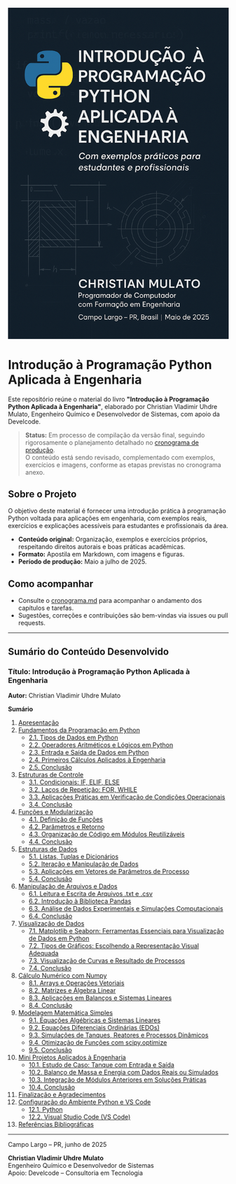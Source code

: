 <p align="center">
  <img src="imagens/01_capa.png" alt="Capa do Livro" width="510"/>
</p>

# Introdução à Programação Python Aplicada à Engenharia

Este repositório reúne o material do livro **"Introdução à Programação Python Aplicada à Engenharia"**, elaborado por Christian Vladimir Uhdre Mulato, Engenheiro Químico e Desenvolvedor de Sistemas, com apoio da Develcode.

> **Status:** Em processo de compilação da versão final, seguindo rigorosamente o planejamento detalhado no [cronograma de produção](cronograma.md).  
> O conteúdo está sendo revisado, complementado com exemplos, exercícios e imagens, conforme as etapas previstas no cronograma anexo.

## Sobre o Projeto

O objetivo deste material é fornecer uma introdução prática à programação Python voltada para aplicações em engenharia, com exemplos reais, exercícios e explicações acessíveis para estudantes e profissionais da área.

- **Conteúdo original:** Organização, exemplos e exercícios próprios, respeitando direitos autorais e boas práticas acadêmicas.
- **Formato:** Apostila em Markdown, com imagens e figuras.
- **Período de produção:** Maio a julho de 2025.

## Como acompanhar

- Consulte o [cronograma.md](cronograma.md) para acompanhar o andamento dos capítulos e tarefas.
- Sugestões, correções e contribuições são bem-vindas via issues ou pull requests.

---

## Sumário do Conteúdo Desenvolvido

### Título: Introdução à Programação Python Aplicada à Engenharia  
**Autor:** Christian Vladimir Uhdre Mulato  

**Sumário**

1. [Apresentação](python_engenharia.md#1-apresentação)  
2. [Fundamentos da Programação em Python](python_engenharia.md#2-fundamentos-da-programação-em-python)  
   - [2.1. Tipos de Dados em Python](python_engenharia.md#21-tipos-de-dados-em-python)  
   - [2.2. Operadores Aritméticos e Lógicos em Python](python_engenharia.md#22-operadores-aritméticos-e-lógicos-em-python)  
   - [2.3. Entrada e Saída de Dados em Python](python_engenharia.md#23-entrada-e-saída-de-dados-em-python)  
   - [2.4. Primeiros Cálculos Aplicados à Engenharia](python_engenharia.md#24-primeiros-cálculos-aplicados-à-engenharia)  
   - [2.5. Conclusão](python_engenharia.md#25-conclusão)  
3. [Estruturas de Controle](python_engenharia.md#3-estruturas-de-controle)  
   - [3.1. Condicionais: IF, ELIF, ELSE](python_engenharia.md#31-condicionais-if-elif-else)  
   - [3.2. Laços de Repetição: FOR, WHILE](python_engenharia.md#32-laços-de-repetição-for-while)  
   - [3.3. Aplicações Práticas em Verificação de Condições Operacionais](python_engenharia.md#33-aplicações-práticas-em-verificação-de-condições-operacionais)  
   - [3.4. Conclusão](python_engenharia.md#34-conclusão)  
4. [Funções e Modularização](python_engenharia.md#4-funções-e-modularização)  
   - [4.1. Definição de Funções](python_engenharia.md#41-definição-de-funções)  
   - [4.2. Parâmetros e Retorno](python_engenharia.md#42-parâmetros-e-retorno)  
   - [4.3. Organização de Código em Módulos Reutilizáveis](python_engenharia.md#43-organização-de-código-em-módulos-reutilizáveis)  
   - [4.4. Conclusão](python_engenharia.md#44-conclusão)  
5. [Estruturas de Dados](python_engenharia.md#5-estruturas-de-dados)  
   - [5.1. Listas, Tuplas e Dicionários](python_engenharia.md#51-listas-tuplas-e-dicionários)  
   - [5.2. Iteração e Manipulação de Dados](python_engenharia.md#52-iteração-e-manipulação-de-dados)  
   - [5.3. Aplicações em Vetores de Parâmetros de Processo](python_engenharia.md#53-aplicações-em-vetores-de-parâmetros-de-processo)  
   - [5.4. Conclusão](python_engenharia.md#54-conclusão)  
6. [Manipulação de Arquivos e Dados](python_engenharia.md#6-manipulação-de-arquivos-e-dados)  
   - [6.1. Leitura e Escrita de Arquivos .txt e .csv](python_engenharia.md#61-leitura-e-escrita-de-arquivos-txt-e-csv)  
   - [6.2. Introdução à Biblioteca Pandas](python_engenharia.md#62-introdução-à-biblioteca-pandas)  
   - [6.3. Análise de Dados Experimentais e Simulações Computacionais](python_engenharia.md#63-análise-de-dados-experimentais-e-simulações-computacionais)  
   - [6.4. Conclusão](python_engenharia.md#64-conclusão)  
7. [Visualização de Dados](python_engenharia.md#7-visualização-de-dados)  
   - [7.1. Matplotlib e Seaborn: Ferramentas Essenciais para Visualização de Dados em Python](python_engenharia.md#71-mat_plot_lib-e-seaborn-ferramentas-essenciais-para-visualização-de-dados-em-python)  
   - [7.2. Tipos de Gráficos: Escolhendo a Representação Visual Adequada](python_engenharia.md#72-tipos-de-gráficos-escolhendo-a-representação-visual-adequada)  
   - [7.3. Visualização de Curvas e Resultado de Processos](python_engenharia.md#73-visualização-de-curvas-e-resultado-de-processos)  
   - [7.4. Conclusão](python_engenharia.md#74-conclusão)  
8. [Cálculo Numérico com Numpy](python_engenharia.md#8-cálculo-numérico-com-numpy)  
   - [8.1. Arrays e Operações Vetoriais](python_engenharia.md#81-arrays-e-operações-vetoriais)  
   - [8.2. Matrizes e Álgebra Linear](python_engenharia.md#82-matrizes-e-álgebra-linear)  
   - [8.3. Aplicações em Balanços e Sistemas Lineares](python_engenharia.md#83-aplicações-em-balanços-e-sistemas-lineares)  
   - [8.4. Conclusão](python_engenharia.md#84-conclusão)  
9. [Modelagem Matemática Simples](python_engenharia.md#9-modelagem-matemática-simples)  
   - [9.1. Equações Algébricas e Sistemas Lineares](python_engenharia.md#91-equações-algébricas-e-sistemas-lineares)  
   - [9.2. Equações Diferenciais Ordinárias (EDOs)](python_engenharia.md#92-equações-diferenciais-ordinárias-edos)  
   - [9.3. Simulações de Tanques, Reatores e Processos Dinâmicos](python_engenharia.md#93-simulações-de-tanques-reatores-e-processos-dinâmicos)  
   - [9.4. Otimização de Funções com scipy.optimize](python_engenharia.md#94-otimização-de-funções-com-scipyoptimize)  
   - [9.5. Conclusão](python_engenharia.md#95-conclusão)  
10. [Mini Projetos Aplicados à Engenharia](python_engenharia.md#10-mini-projetos-aplicados-à-engenharia)  
    - [10.1. Estudo de Caso: Tanque com Entrada e Saída](python_engenharia.md#101-estudo-de-caso-tanque-com-entrada-e-saída)  
    - [10.2. Balanço de Massa e Energia com Dados Reais ou Simulados](python_engenharia.md#102-balanço-de-massa-e-energia-com-dados-reais-ou-simulados)  
    - [10.3. Integração de Módulos Anteriores em Soluções Práticas](python_engenharia.md#103-integração-de-módulos-anteriores-em-soluções-práticas)  
    - [10.4. Conclusão](python_engenharia.md#104-conclusão)  
11. [Finalização e Agradecimentos](python_engenharia.md#11-finalização-e-agradecimentos)  
12. [Configuração do Ambiente Python e VS Code](python_engenharia.md#12-configuração-do-ambiente-python-e-vs-code)  
    - [12.1. Python](python_engenharia.md#121-python)  
    - [12.2. Visual Studio Code (VS Code)](python_engenharia.md#122-visual-studio-code-vs-code)  
13. [Referências Bibliográficas](python_engenharia.md#13-referências-bibliográficas)  

---

Campo Largo – PR, junho de 2025

**Christian Vladimir Uhdre Mulato**  
Engenheiro Químico e Desenvolvedor de Sistemas  
Apoio: Develcode – Consultoria em Tecnologia